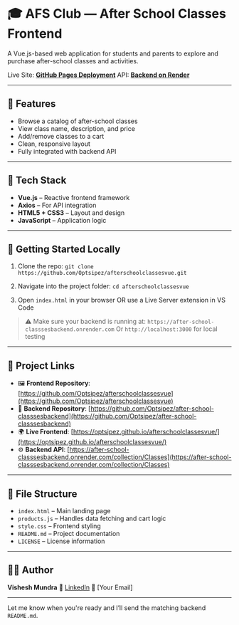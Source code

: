 # 🎓 AFS Club — After School Classes Frontend

A Vue.js-based web application for students and parents to explore and purchase after-school classes and activities.

Live Site: **[GitHub Pages Deployment](https://optsipez.github.io/afterschoolclassesvue/)**
API: **[Backend on Render](https://after-school-classsesbackend.onrender.com/collection/Classes)**

---

## 🌟 Features

* Browse a catalog of after-school classes
* View class name, description, and price
* Add/remove classes to a cart
* Clean, responsive layout
* Fully integrated with backend API

---

## 🧰 Tech Stack

* **Vue.js** – Reactive frontend framework
* **Axios** – For API integration
* **HTML5 + CSS3** – Layout and design
* **JavaScript** – Application logic

---

## 🚀 Getting Started Locally

1. Clone the repo:
   `git clone https://github.com/Optsipez/afterschoolclassesvue.git`

2. Navigate into the project folder:
   `cd afterschoolclassesvue`

3. Open `index.html` in your browser
   OR use a Live Server extension in VS Code

> ⚠️ Make sure your backend is running at:
> `https://after-school-classsesbackend.onrender.com`
> Or `http://localhost:3000` for local testing

---

## 🔗 Project Links

* 🖼️ **Frontend Repository**: [https://github.com/Optsipez/afterschoolclassesvue](https://github.com/Optsipez/afterschoolclassesvue)
* 🧠 **Backend Repository**: [https://github.com/Optsipez/after-school-classsesbackend](https://github.com/Optsipez/after-school-classsesbackend)
* 🌍 **Live Frontend**: [https://optsipez.github.io/afterschoolclassesvue/](https://optsipez.github.io/afterschoolclassesvue/)
* ⚙️ **Backend API**: [https://after-school-classsesbackend.onrender.com/collection/Classes](https://after-school-classsesbackend.onrender.com/collection/Classes)

---

## 📁 File Structure

* `index.html` – Main landing page
* `products.js` – Handles data fetching and cart logic
* `style.css` – Frontend styling
* `README.md` – Project documentation
* `LICENSE` – License information

---

## 👨‍💻 Author

**Vishesh Mundra**
🔗 [LinkedIn](#)
📧 \[Your Email]

---

Let me know when you're ready and I’ll send the matching backend `README.md`.
